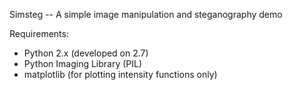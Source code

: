 Simsteg -- A simple image manipulation and steganography demo

Requirements:
- Python 2.x (developed on 2.7)
- Python Imaging Library (PIL)
- matplotlib (for plotting intensity functions only)
